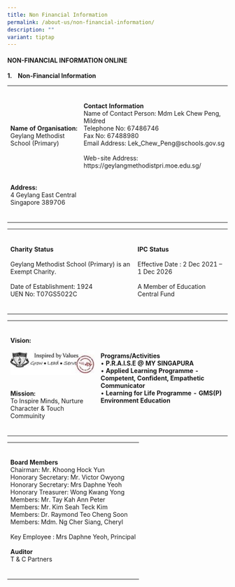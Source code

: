 ```yaml
---
title: Non Financial Information
permalink: /about-us/non-financial-information/
description: ""
variant: tiptap
---
```

<h4>NON-FINANCIAL INFORMATION ONLINE</h4>
<p><strong>1.&nbsp;&nbsp;&nbsp;&nbsp;Non-Financial Information</strong>
</p>
<table style="minWidth: 50px">
<colgroup>
<col>
<col>
</colgroup>
<tbody>
<tr>
<th rowspan="1" colspan="1">
<p></p>
</th>
<th rowspan="1" colspan="1">
<p></p>
</th>
</tr>
<tr>
<td rowspan="1" colspan="1">
<p><strong>Name of Organisation:</strong> 
<br>Geylang Methodist School (Primary)</p>
</td>
<td rowspan="1" colspan="1">
<p><strong>Contact Information</strong> 
<br>Name of Contact Person: Mdm Lek Chew Peng, Mildred
<br>Telephone No: 67486746
<br>Fax No: 67488980
<br>Email Address: Lek_Chew_Peng@schools.gov.sg
<br>
<br>Web-site Address: https://geylangmethodistpri.moe.edu.sg/</p>
</td>
</tr>
<tr>
<td rowspan="1" colspan="1">
<p><strong>Address:</strong> 
<br>4 Geylang East Central
<br>Singapore 389706</p>
</td>
<td rowspan="1" colspan="1">
<p></p>
</td>
</tr>
<tr>
<td rowspan="1" colspan="1">
<p></p>
</td>
<td rowspan="1" colspan="1">
<p></p>
</td>
</tr>
</tbody>
</table>
<table style="minWidth: 50px">
<colgroup>
<col>
<col>
</colgroup>
<tbody>
<tr>
<th rowspan="1" colspan="1">
<p></p>
</th>
<th rowspan="1" colspan="1">
<p></p>
</th>
</tr>
<tr>
<td rowspan="1" colspan="1">
<p><strong>Charity Status</strong> 
<br>
<br>Geylang Methodist School (Primary) is an Exempt Charity.
<br>
<br>Date of Establishment: 1924
<br>UEN No: T07GS5022C</p>
</td>
<td rowspan="1" colspan="1">
<p><strong>IPC Status</strong> 
<br>
<br>Effective Date : 2 Dec 2021 – 1 Dec 2026
<br>
<br>A Member of Education Central Fund</p>
</td>
</tr>
<tr>
<td rowspan="1" colspan="1">
<p></p>
</td>
<td rowspan="1" colspan="1">
<p></p>
</td>
</tr>
</tbody>
</table>
<table style="minWidth: 50px">
<colgroup>
<col>
<col>
</colgroup>
<tbody>
<tr>
<th rowspan="1" colspan="1">
<p></p>
</th>
<th rowspan="1" colspan="1">
<p></p>
</th>
</tr>
<tr>
<td rowspan="1" colspan="1">
<p><strong>Vision:</strong>
</p>
<div class="isomer-image-wrapper">
<img style="width:200px;" height="auto" width="100%" src="/images/Sch%20Vision.jpg">
</div>
<p>
<br><strong>Mission:</strong>
<br>To Inspire Minds,&nbsp;Nurture Character &amp; Touch Commuinity</p>
</td>
<td rowspan="1" colspan="1">
<p><strong>Programs/Activities</strong> 
<br>• <strong>P.R.A.I.S.E @ MY&nbsp;SINGAPURA</strong>
<br>• <strong>Applied Learning Programme - Competent, Confident, Empathetic Communicator</strong> 
<br>• <strong>Learning for Life Programme - GMS(P) Environment Education</strong>
</p>
</td>
</tr>
<tr>
<td rowspan="1" colspan="1">
<p></p>
</td>
<td rowspan="1" colspan="1">
<p></p>
</td>
</tr>
</tbody>
</table>
<table style="minWidth: 25px">
<colgroup>
<col>
</colgroup>
<tbody>
<tr>
<th rowspan="1" colspan="1">
<p></p>
</th>
</tr>
<tr>
<td rowspan="1" colspan="1">
<p><strong>Board Members</strong> 
<br>Chairman:&nbsp;Mr. Khoong Hock Yun
<br>Honorary Secretary: Mr. Victor Owyong
<br>Honorary Secretary: Mrs Daphne Yeoh
<br>Honorary Treasurer: Wong Kwang Yong
<br>Members: Mr. Tay Kah Ann Peter
<br>Members: Mr. Kim Seah Teck Kim
<br>Members: Dr. Raymond Teo Cheng Soon
<br>Members: Mdm. Ng Cher Siang, Cheryl
<br>
<br>Key Employee :&nbsp;Mrs Daphne Yeoh, Principal
<br>
<br><strong>Auditor</strong> 
<br>T &amp; C Partners</p>
</td>
</tr>
<tr>
<td rowspan="1" colspan="1">
<p></p>
</td>
</tr>
</tbody>
</table>
<p></p>